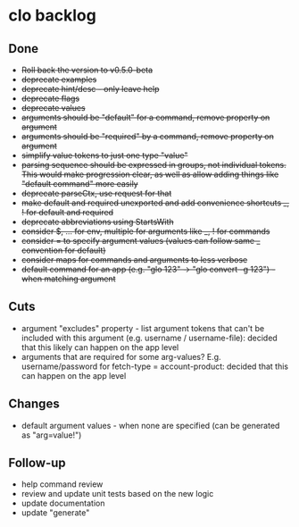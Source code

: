 # clo backlog

## Done

- ~~Roll back the version to v0.5.0-beta~~
- ~~deprecate examples~~
- ~~deprecate hint/desc - only leave help~~
- ~~deprecate flags~~
- ~~deprecate values~~
- ~~arguments should be "default" for a command, remove property on argument~~
- ~~arguments should be "required" by a command, remove property on argument~~
- ~~simplify value tokens to just one type "value"~~
- ~~parsing sequence should be expressed in groups, not individual tokens. This would make progression clear, as well as allow adding things like "default command" more easily~~
- ~~deprecate parseCtx, use request for that~~
- ~~make default and required unexported and add convenience shortcuts _, ! for default and required~~
- ~~deprecate abbreviations using StartsWith~~
- ~~consider $, ... for env, multiple for arguments like _, ! for commands~~
- ~~consider = to specify argument values (values can follow same _ convention for default)~~
- ~~consider maps for commands and arguments to less verbose~~
- ~~default command for an app (e.g. "glo 123" -> "glo convert -g 123") - when matching argument~~

## Cuts

- argument "excludes" property - list argument tokens that can't be included with this argument (e.g. username / username-file): decided that this likely can happen on the app level
- arguments that are required for some arg-values? E.g. username/password for fetch-type = account-product: decided that this can happen on the app level

## Changes

- default argument values - when none are specified (can be generated as "arg=value!")

## Follow-up

- help command review
- review and update unit tests based on the new logic
- update documentation
- update "generate"